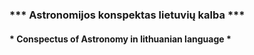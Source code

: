 ### *** Astronomijos konspektas lietuvių kalba ***
#### * Conspectus of Astronomy in lithuanian language *
